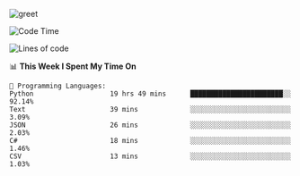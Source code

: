 ![greet](https://user-images.githubusercontent.com/44234583/146624354-9d461392-3676-4e7a-b12f-debc7319f53b.gif)

<!--START_SECTION:waka-->
![Code Time](http://img.shields.io/badge/Code%20Time-0%20secs-blue)

![Lines of code](https://img.shields.io/badge/From%20Hello%20World%20I%27ve%20Written-492%20Thousand%20lines%20of%20code-blue)

📊 **This Week I Spent My Time On** 

```text
💬 Programming Languages: 
Python                   19 hrs 49 mins      ███████████████████████░░   92.14% 
Text                     39 mins             ░░░░░░░░░░░░░░░░░░░░░░░░░   3.09% 
JSON                     26 mins             ░░░░░░░░░░░░░░░░░░░░░░░░░   2.03% 
C#                       18 mins             ░░░░░░░░░░░░░░░░░░░░░░░░░   1.46% 
CSV                      13 mins             ░░░░░░░░░░░░░░░░░░░░░░░░░   1.03%

```


<!--END_SECTION:waka-->
